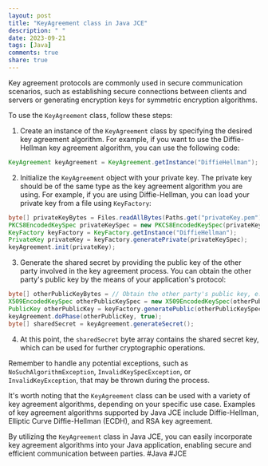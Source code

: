 ```yaml
---
layout: post
title: "KeyAgreement class in Java JCE"
description: " "
date: 2023-09-21
tags: [Java]
comments: true
share: true
---
```


Key agreement protocols are commonly used in secure communication scenarios, such as establishing secure connections between clients and servers or generating encryption keys for symmetric encryption algorithms.

To use the `KeyAgreement` class, follow these steps:

1. Create an instance of the `KeyAgreement` class by specifying the desired key agreement algorithm. For example, if you want to use the Diffie-Hellman key agreement algorithm, you can use the following code:

```java
KeyAgreement keyAgreement = KeyAgreement.getInstance("DiffieHellman");
```

2. Initialize the `KeyAgreement` object with your private key. The private key should be of the same type as the key agreement algorithm you are using. For example, if you are using Diffie-Hellman, you can load your private key from a file using `KeyFactory`:

```java
byte[] privateKeyBytes = Files.readAllBytes(Paths.get("privateKey.pem"));
PKCS8EncodedKeySpec privateKeySpec = new PKCS8EncodedKeySpec(privateKeyBytes);
KeyFactory keyFactory = KeyFactory.getInstance("DiffieHellman");
PrivateKey privateKey = keyFactory.generatePrivate(privateKeySpec);
keyAgreement.init(privateKey);
```

3. Generate the shared secret by providing the public key of the other party involved in the key agreement process. You can obtain the other party's public key by the means of your application's protocol:

```java
byte[] otherPublicKeyBytes = // Obtain the other party's public key, e.g., from a network socket
X509EncodedKeySpec otherPublicKeySpec = new X509EncodedKeySpec(otherPublicKeyBytes);
PublicKey otherPublicKey = keyFactory.generatePublic(otherPublicKeySpec);
keyAgreement.doPhase(otherPublicKey, true);
byte[] sharedSecret = keyAgreement.generateSecret();
```

4. At this point, the `sharedSecret` byte array contains the shared secret key, which can be used for further cryptographic operations.

Remember to handle any potential exceptions, such as `NoSuchAlgorithmException`, `InvalidKeySpecException`, or `InvalidKeyException`, that may be thrown during the process.

It's worth noting that the `KeyAgreement` class can be used with a variety of key agreement algorithms, depending on your specific use case. Examples of key agreement algorithms supported by Java JCE include Diffie-Hellman, Elliptic Curve Diffie-Hellman (ECDH), and RSA key agreement.

By utilizing the `KeyAgreement` class in Java JCE, you can easily incorporate key agreement algorithms into your Java application, enabling secure and efficient communication between parties. #Java #JCE